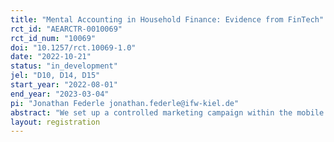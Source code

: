 ```yaml
---
title: "Mental Accounting in Household Finance: Evidence from FinTech"
rct_id: "AEARCTR-0010069"
rct_id_num: "10069"
doi: "10.1257/rct.10069-1.0"
date: "2022-10-21"
status: "in_development"
jel: "D10, D14, D15"
start_year: "2022-08-01"
end_year: "2023-03-04"
pi: "Jonathan Federle jonathan.federle@ifw-kiel.de"
abstract: "We set up a controlled marketing campaign within the mobile app of a European bank. In particular, we nudge treated users to create and use separate sub-accounts to explicitly implement mental accounting in their personal finances: The banks' clients are recommended to create separate banking accounts for their day to day finances, i.e. for things that they "need" to buy and things that they "want" to buy, for their buffer savings, and for their short- and medium-term goals (e.g., a new laptop or a new car). We subsequently measure the effect of using sub-accounts, i.e. adopting mental accounting, on the clients' financial behaviour. This includes changes in income, spending, and saving. We further conduct a survey to measure whether the application of mental accounting has increased the client's subjective financial health."
layout: registration
---
```


